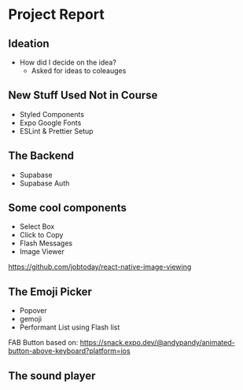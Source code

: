 # Project Report

## Ideation

- How did I decide on the idea?
  - Asked for ideas to coleauges

## New Stuff Used Not in Course

- Styled Components
- Expo Google Fonts
- ESLint & Prettier Setup

## The Backend

- Supabase
- Supabase Auth

## Some cool components

- Select Box
- Click to Copy
- Flash Messages
- Image Viewer

<https://github.com/jobtoday/react-native-image-viewing>

## The Emoji Picker

- Popover
- gemoji
- Performant List using Flash list

FAB Button based on: <https://snack.expo.dev/@andypandy/animated-button-above-keyboard?platform=ios>

## The sound player
